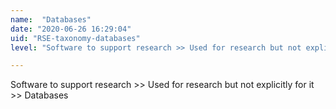 ```yaml
---
name:  "Databases"
date: "2020-06-26 16:29:04"
uid: "RSE-taxonomy-databases"
level: "Software to support research >> Used for research but not explicitly for it >> Databases"

---
```


Software to support research >> Used for research but not explicitly for it >> Databases